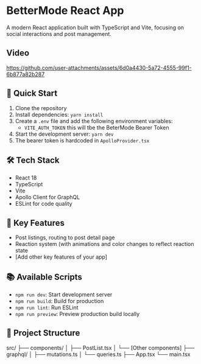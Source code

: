 # BetterMode React App

A modern React application built with TypeScript and Vite, focusing on social interactions and post management.

## Video

https://github.com/user-attachments/assets/6d0a4430-5a72-4555-99f1-6b877a82b287

## 🚀 Quick Start

1. Clone the repository
2. Install dependencies: `yarn install`
3. Create a `.env` file and add the following environment variables:
   - `VITE_AUTH_TOKEN`
     this will tbe the BeterMode Bearer Token
4. Start the development server: `yarn dev`
5. The bearer token is hardcoded in `ApolloProvider.tsx`

## 🛠 Tech Stack

- React 18
- TypeScript
- Vite
- Apollo Client for GraphQL
- ESLint for code quality

## 🔑 Key Features

- Post listings, routing to post detail page
- Reaction system (with animations and color changes to reflect reaction state
- [Add other key features of your app]

## 📚 Available Scripts

- `npm run dev`: Start development server
- `npm run build`: Build for production
- `npm run lint`: Run ESLint
- `npm run preview`: Preview production build locally

## 🧩 Project Structure

src/
├── components/
│ ├── PostList.tsx
│ └── [Other components]
├── graphql/
│ ├── mutations.ts
│ └── queries.ts
├── App.tsx
└── main.tsx
